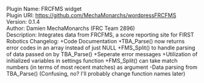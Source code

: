 Plugin Name: FRCFMS widget<br>
Plugin URI: https://github.com/MechaMonarchs/wordpressFRCFMS<br/>
Version: 0.1.4<br/>
Author: Damien MechaMonarchs (FRC Team 2896)<br/>
Description: Integrates data from FRCFMS, a score reporting site for FIRST Robotics
Changelog:
+Code Documentation
+TBA_Parse() now returns error codes in an array instead of just NULL
+FMS_Split() to handle parsing of data passed on by TBA_Parse()
+Seperate error messages
+Utilization of initialized variables in settings function
+FMS_Split() can take match numbers (in terms of most recent matches) as argument
-Data parsing from TBA_Parse() (Confusing, no? I'll probably change function names later)